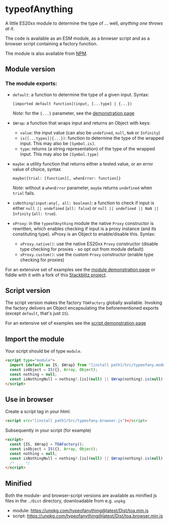# typeofAnything

A little ES20xx module to determine the type of ... well, *anything one throws at it*.

The code is available as an ESM module, as a browser script and as a browser script containing a factory function. 

The module is also available from [NPM](https://www.npmjs.com/package/typeofanything).

## Module version

### The module exports:
- `default`: a function to determine the type of a given input. Syntax:

   `[imported default function](input, [...type] | {...})`

    *Note*: for the `{...}` parameter, see the [demonstration page](https://kooiinc.github.io/typeofAnything/Demo)

- `$Wrap`: a function that wraps input and returns an Object with keys:
   - `value`: the input value (can also be `undefined`, `null`, `NaN` or `Infinity`) 
   - `is([...types]|{...})`: function to determine the type of the wrapped input. This may also be `[Symbol.is]`.
   - `type`: returns (a string representation) of the type of the wrapped input. This may also be `[Symbol.type]`
   
- `maybe`: a utility function that returns either a tested value, or an error value of choice, syntax

   `maybe({trial: [function][, whenError: function]}`
 
    *Note*: without a `whenError` parameter, `maybe` returns `undefined` when `trial` fails.
- `isNothing(input:any[, all: boolean]`: a function to check if input is either `null || undefined`  (`all: false`)
   or `null || undefined || NaN || Infinity` (`all: true`).
- `xProxy`: in the `typeofAnything` module the native `Proxy` constructor is rewritten, which enables checking if input is  a proxy instance (and its constituting type). xProxy is an Object to enable/disable this. Syntax:
   
   - `xProxy.native()`: use the native ES20xx `Proxy` constructor (disable type checking for proxies - so opt out from module default)
   - `xProxy.custom()`: use the custom `Proxy` constructor (enable type checking for proxies)

For an extensive set of examples see
the [module demonstration page](https://kooiinc.github.io/typeofAnything/Demo)
or fiddle with it with a fork of this [Stackblitz project](https://stackblitz.com/edit/js-qem4v7?file=typeofAnything.js).

## Script version
The script version makes the factory `TOAFactory` globally available. Invoking the factory delivers an Object encapsulating
the beforementioned exports (except `default`, that's just `IS`).

For an extensive set of examples see
the [script demonstration page](https://kooiinc.github.io/typeofAnything/Demo/index-brwsr.html)


## Import the module

Your script should be of type `module`.

```html
<script type="module">
  import {default as IS, $Wrap} from "[install path]/Src/typeofany.module.js";
  const isObject = IS({}, Array, Object);
  const nothing = null;
  const isNothingNull = nothing?.[is](null) || $Wrap(nothing).is(null);
</script>
```

## Use in browser
Create a script tag in your html:

```html
<script src="[install path]/Src/typeofany.browser.js")</script>
```
Subsequently in your script (for example)

```html
<script>
  const {IS, $Wrap} = TOAFactory(); 
  const isObject = IS({}, Array, Object);
  const nothing = null;
  const isNothingNull = nothing?.[is](null) || $Wrap(nothing).is(null); 
  /* ... */
</script>
```

## Minified
Both the module- and browser-script versions are available as minified js files
in the `./Dist` directory, downloadable from e.g. `unpkg`

- module: https://unpkg.com/typeofanything@latest/Dist/toa.min.js
- script: https://unpkg.com/typeofanything@latest/Dist/toa.browser.min.js
